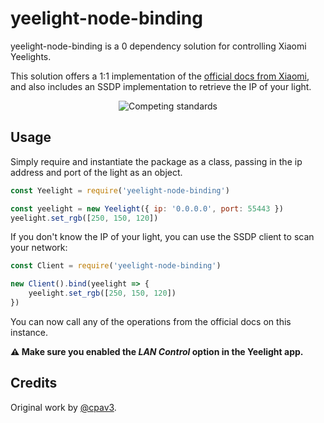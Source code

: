 # yeelight-node-binding

yeelight-node-binding is a 0 dependency solution for controlling Xiaomi Yeelights.

This solution offers a 1:1 implementation of the [official docs from Xiaomi](http://www.yeelight.com/download/Yeelight_Inter-Operation_Spec.pdf), and also includes an SSDP implementation to retrieve the IP of your light.

<p align="center">
  <!-- Why isn't there Markdown for centered images? -->
  <img src="https://imgs.xkcd.com/comics/standards.png" alt="Competing standards">
</p>

## Usage

Simply require and instantiate the package as a class, passing in the ip address and port of the light as an object.

```javascript
const Yeelight = require('yeelight-node-binding')

const yeelight = new Yeelight({ ip: '0.0.0.0', port: 55443 })
yeelight.set_rgb([250, 150, 120])
```

If you don't know the IP of your light, you can use the SSDP client to scan your network:

```javascript
const Client = require('yeelight-node-binding')

new Client().bind(yeelight => {
    yeelight.set_rgb([250, 150, 120])
})
```

You can now call any of the operations from the official docs on this instance.

**⚠️ Make sure you enabled the *LAN Control* option in the Yeelight app.**

## Credits

Original work by [@cpav3](https://github.com/cpave3).